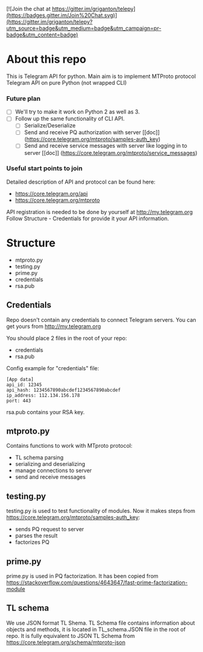 [![Join the chat at https://gitter.im/griganton/telepy](https://badges.gitter.im/Join%20Chat.svg)](https://gitter.im/griganton/telepy?utm_source=badge&utm_medium=badge&utm_campaign=pr-badge&utm_content=badge)

# About this repo
This is Telegram API for python. 
Main aim is to implement MTProto protocol Telegram API on pure Python (not wrapped CLI)

### Future plan
- [ ] We'll try to make it work on Python 2 as well as 3.
- [ ] Follow up the same functionality of CLI API.
  - [ ] Serialize/Deserialize
  - [ ] Send and receive PQ authorization with server  [[doc]] (https://core.telegram.org/mtproto/samples-auth_key)
  - [ ] Send and receive service messages with server like logging in to server [[doc]] (https://core.telegram.org/mtproto/service_messages)

### Useful start points to join
Detailed description of API and protocol can be found here:
* https://core.telegram.org/api
* https://core.telegram.org/mtproto

API registration is needed to be done by yourself at http://my.telegram.org
Follow Structure - Credentials for provide it your API information.

# Structure

- mtproto.py 
- testing.py
- prime.py
- credentials
- rsa.pub

## Credentials
Repo doesn't contain any credentials to connect Telegram servers.
You can get yours from http://my.telegram.org

You should place 2 files in the root of your repo:
- credentials
- rsa.pub

Config example for "credentials" file:

```
[App data]
api_id: 12345
api_hash: 1234567890abcdef1234567890abcdef
ip_address: 112.134.156.178
port: 443
```
rsa.pub contains your RSA key.

## mtproto.py

Contains functions to work with MTproto protocol:
- TL schema parsing
- serializing and deserializing
- manage connections to server
- send and receive messages

## testing.py

testing.py is used to test functionality of modules.
Now it makes steps from https://core.telegram.org/mtproto/samples-auth_key:
- sends PQ request to server
- parses the result
- factorizes PQ

## prime.py
prime.py is used in PQ factorization. It has been copied from https://stackoverflow.com/questions/4643647/fast-prime-factorization-module

## TL schema
We use JSON format TL Shema. TL Schema file contains information about objects and methods, it is located in TL_schema.JSON file in the root of repo. It is fully equivalent to JSON TL Schema from
https://core.telegram.org/schema/mtproto-json
